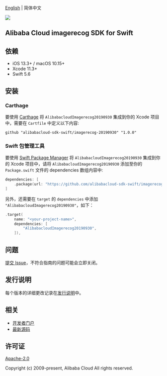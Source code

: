[English](README.md) | 简体中文

![](https://aliyunsdk-pages.alicdn.com/icons/AlibabaCloud.svg)

## Alibaba Cloud imagerecog SDK for Swift

## 依赖

- iOS 13.3+ / macOS 10.15+
- Xcode 11.3+
- Swift 5.6

## 安装

### Carthage

要使用 [Carthage](https://github.com/Carthage/Carthage) 将 `AlibabacloudImagerecog20190930` 集成到你的 Xcode 项目中，需要在 `Cartfile` 中定义以下内容:

```ogdl
github "alibabacloud-sdk-swift/imagerecog-20190930" "1.0.0"
```

### Swift 包管理工具

要使用 [Swift Package Manager](https://swift.org/package-manager/) 将 `AlibabacloudImagerecog20190930` 集成到你的 Xcode 项目中，请将 `AlibabacloudImagerecog20190930` 添加至你的 `Package.swift` 文件的 dependencies 数组内容中:

```swift
dependencies: [
    .package(url: "https://github.com/alibabacloud-sdk-swift/imagerecog-20190930.git", from: "1.0.0")
]
```

另外，还需要在 `target` 的 `dependencies` 中添加 `"AlibabacloudImagerecog20190930"`，如下：

```swift
.target(
    name: "<your-project-name>",
    dependencies: [
        "AlibabacloudImagerecog20190930",
    ]),
```

## 问题

[提交 Issue](https://github.com/alibabacloud-sdk-swift/imagerecog-20190930/issues/new)，不符合指南的问题可能会立即关闭。

## 发行说明

每个版本的详细更改记录在[发行说明](./ChangeLog.txt)中。

## 相关

* [开发者门户](https://next.api.aliyun.com/home)
* [最新源码](https://github.com/alibabacloud-sdk-swift/imagerecog-20190930)

## 许可证

[Apache-2.0](http://www.apache.org/licenses/LICENSE-2.0)

Copyright (c) 2009-present, Alibaba Cloud All rights reserved.
